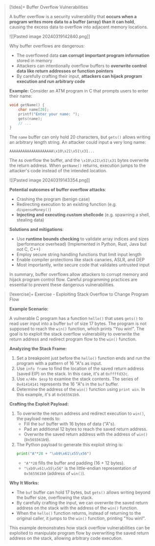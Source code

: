 > [!idea]+ Buffer Overflow Vulnerabilities
>
> A buffer overflow is a security vulnerability that **occurs when a program writes more data to a buffer (array) than it can hold**, causing the excess data to overflow into adjacent memory locations.
> 
> ![[Pasted image 20240319142840.png]]
>
> Why buffer overflows are dangerous:
> - The overflowed data **can corrupt important program information** stored in memory
> - Attackers can intentionally overflow buffers to **overwrite control data like return addresses or function pointers**
> - By carefully crafting their input, **attackers can hijack program execution and run arbitrary code**
>
> **Example:** Consider an ATM program in C that prompts users to enter their name:
>
> ```c
> void getName() {
>     char name[20];
>     printf("Enter your name: ");
>     gets(name);
>     // ...
> }
> ```
>
> The `name` buffer can only hold 20 characters, but `gets()` allows writing an arbitrary length string. An attacker could input a very long name:
>
> ```
> AAAAAAAAAAAAAAAAAAAA\x10\x21\x51\x31...
> ```
>
> The `A`s overflow the buffer, and the `\x10\x21\x51\x31` bytes overwrite the return address. When `getName()` returns, execution jumps to the attacker's code instead of the intended location.
> 
> ![[Pasted image 20240319143354.png]]
>
> **Potential outcomes of buffer overflow attacks**:
> - Crashing the program (benign case)
> - Redirecting execution to an existing function (e.g. `dispenseMoney()`)
> - **Injecting and executing custom shellcode** (e.g. spawning a shell, stealing data) 
>
> **Solutions and mitigations**:
> - Use **runtime bounds checking** to validate array indices and sizes (performance overhead) (Implemented in Python, Rust, Java but not C, C++)
> - Employ secure string handling functions that limit input length
> - Enable compiler protections like stack canaries, ASLR, and DEP
> - Most importantly, write secure code that validates untrusted input 
>
> In summary, buffer overflows allow attackers to corrupt memory and hijack program control flow. Careful programming practices are essential to prevent these dangerous vulnerabilities.


> [!exercise]+ Exercise - Exploiting Stack Overflow to Change Program Flow
> 
> **Example Scenario:**
>
> A vulnerable C program has a function `hello()` that uses `gets()` to read user input into a buffer `buf` of size 17 bytes. The program is not supposed to reach the `win()` function, which prints "You win!". The goal is to exploit the stack overflow vulnerability to overwrite the return address and redirect program flow to the `win()` function.
>
> **Analyzing the Stack Frame:**
>
> 1. Set a breakpoint just before the `hello()` function ends and run the program with a pattern of 16 "A"s as input.
> 2. Use `info frame` to find the location of the saved return address (saved EIP) on the stack. In this case, it's at `0xffffd32c`.
> 3. Use `x/40x $esp` to examine the stack contents. The series of `0x41414141` represents the 16 "A"s in the `buf` buffer.
> 4. Determine the address of the `win()` function using `print win`. In this example, it's at `0x565561b9`.
>
> **Crafting the Exploit Payload:**
>
> 1. To overwrite the return address and redirect execution to `win()`, the payload needs to:
>    - Fill the `buf` buffer with 16 bytes of data ("A"s).
>    - Pad an additional 12 bytes to reach the saved return address.
>    - Overwrite the saved return address with the address of `win()` (`0x565561b9`).
> 2. The Python payload to generate this exploit string is:
>    ```python
>    print("A"*28 + "\xb9\x61\x55\x56")
>    ```
>    - `"A"*28` fills the buffer and padding (16 + 12 bytes).
>    - `"\xb9\x61\x55\x56"` is the little-endian representation of `0x565561b9` (address of `win()`).
>
> **Why It Works:**
>
> - The `buf` buffer can hold 17 bytes, but `gets()` allows writing beyond the buffer size, overflowing the stack.
> - By carefully crafting the input, we can overwrite the saved return address on the stack with the address of the `win()` function.
> - When the `hello()` function returns, instead of returning to the original caller, it jumps to the `win()` function, printing "You win!".
>
> This example demonstrates how stack overflow vulnerabilities can be exploited to manipulate program flow by overwriting the saved return address on the stack, allowing arbitrary code execution.

